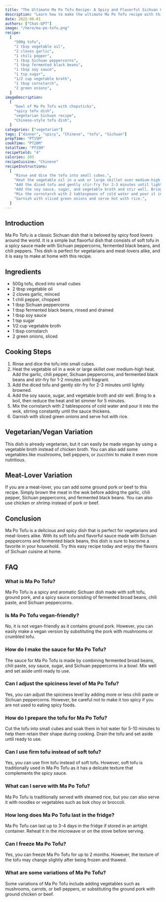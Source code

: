 ```yaml
---
title: "The Ultimate Ma Po Tofu Recipe: A Spicy and Flavorful Sichuan Classic"
description: "Learn how to make the ultimate Ma Po Tofu recipe with this easy and delicious Sichuan classic. With its spicy and flavorful sauce and soft tofu, this dish is perfect for vegetarians and meat-lovers alike."
date: 2022-06-01
authors: ["Chat-GPT"]
image: "/hero/ma-po-tofu.png"
recipe:
  [
    "500g tofu",
    "2 tbsp vegetable oil",
    "2 cloves garlic",
    "1 chili pepper",
    "1 tbsp Sichuan peppercorns",
    "1 tbsp fermented black beans",
    "1 tbsp soy sauce",
    "1 tsp sugar",
    "1/2 cup vegetable broth",
    "1 tbsp cornstarch",
    "2 green onions",
  ]
imageDescription:
  [
    "bowl of Ma Po Tofu with chopsticks",
    "spicy tofu dish",
    "vegetarian Sichuan recipe",
    "Chinese-style tofu dish",
  ]
categories: ["vegetarian"]
tags: ["dinner", "spicy", "Chinese", "tofu", "Sichuan"]
prepTime: "PT15M"
cookTime: "PT20M"
totalTime: "PT35M"
recipeYield: "4"
calories: 205
recipeCuisine: "Chinese"
recipeInstructions:
  [
    "Rinse and dice the tofu into small cubes.",
    "Heat the vegetable oil in a wok or large skillet over medium-high heat. Add the garlic, chili pepper, Sichuan peppercorns, and fermented black beans and stir-fry for 1-2 minutes until fragrant.",
    "Add the diced tofu and gently stir-fry for 2-3 minutes until lightly browned.",
    "Add the soy sauce, sugar, and vegetable broth and stir well. Bring to a boil, then reduce the heat and let simmer for 5 minutes.",
    "Mix the cornstarch with 2 tablespoons of cold water and pour it into the wok, stirring constantly until the sauce thickens.",
    "Garnish with sliced green onions and serve hot with rice.",
  ]
---
```


## Introduction

Ma Po Tofu is a classic Sichuan dish that is beloved by spicy food lovers around the world. It is a simple but flavorful dish that consists of soft tofu in a spicy sauce made with Sichuan peppercorns, fermented black beans, and chili peppers. This dish is perfect for vegetarians and meat-lovers alike, and it is easy to make at home with this recipe.

## Ingredients

- 500g tofu, diced into small cubes
- 2 tbsp vegetable oil
- 2 cloves garlic, minced
- 1 chili pepper, chopped
- 1 tbsp Sichuan peppercorns
- 1 tbsp fermented black beans, rinsed and drained
- 1 tbsp soy sauce
- 1 tsp sugar
- 1/2 cup vegetable broth
- 1 tbsp cornstarch
- 2 green onions, sliced

## Cooking Steps

1. Rinse and dice the tofu into small cubes.
2. Heat the vegetable oil in a wok or large skillet over medium-high heat. Add the garlic, chili pepper, Sichuan peppercorns, and fermented black beans and stir-fry for 1-2 minutes until fragrant.
3. Add the diced tofu and gently stir-fry for 2-3 minutes until lightly browned.
4. Add the soy sauce, sugar, and vegetable broth and stir well. Bring to a boil, then reduce the heat and let simmer for 5 minutes.
5. Mix the cornstarch with 2 tablespoons of cold water and pour it into the wok, stirring constantly until the sauce thickens.
6. Garnish with sliced green onions and serve hot with rice.

## Vegetarian/Vegan Variation

This dish is already vegetarian, but it can easily be made vegan by using a vegetable broth instead of chicken broth. You can also add some vegetables like mushrooms, bell peppers, or zucchini to make it even more nutritious.

## Meat-Lover Variation

If you are a meat-lover, you can add some ground pork or beef to this recipe. Simply brown the meat in the wok before adding the garlic, chili pepper, Sichuan peppercorns, and fermented black beans. You can also use chicken or shrimp instead of pork or beef.

## Conclusion

Ma Po Tofu is a delicious and spicy dish that is perfect for vegetarians and meat-lovers alike. With its soft tofu and flavorful sauce made with Sichuan peppercorns and fermented black beans, this dish is sure to become a favorite in your household. Try this easy recipe today and enjoy the flavors of Sichuan cuisine at home.

## FAQ

### What is Ma Po Tofu?

Ma Po Tofu is a spicy and aromatic Sichuan dish made with soft tofu, ground pork, and a spicy sauce consisting of fermented broad beans, chili paste, and Sichuan peppercorns.

### Is Ma Po Tofu vegan-friendly?

No, it is not vegan-friendly as it contains ground pork. However, you can easily make a vegan version by substituting the pork with mushrooms or crumbled tofu.

### How do I make the sauce for Ma Po Tofu?

The sauce for Ma Po Tofu is made by combining fermented broad beans, chili paste, soy sauce, sugar, and Sichuan peppercorns in a bowl. Mix well and set aside until ready to use.

### Can I adjust the spiciness level of Ma Po Tofu?

Yes, you can adjust the spiciness level by adding more or less chili paste or Sichuan peppercorns. However, be careful not to make it too spicy if you are not used to eating spicy foods.

### How do I prepare the tofu for Ma Po Tofu?

Cut the tofu into small cubes and soak them in hot water for 5-10 minutes to help them retain their shape during cooking. Drain the tofu and set aside until ready to use.

### Can I use firm tofu instead of soft tofu?

Yes, you can use firm tofu instead of soft tofu. However, soft tofu is traditionally used in Ma Po Tofu as it has a delicate texture that complements the spicy sauce.

### What can I serve with Ma Po Tofu?

Ma Po Tofu is traditionally served with steamed rice, but you can also serve it with noodles or vegetables such as bok choy or broccoli.

### How long does Ma Po Tofu last in the fridge?

Ma Po Tofu can last up to 3-4 days in the fridge if stored in an airtight container. Reheat it in the microwave or on the stove before serving.

### Can I freeze Ma Po Tofu?

Yes, you can freeze Ma Po Tofu for up to 2 months. However, the texture of the tofu may change slightly after being frozen and thawed.

### What are some variations of Ma Po Tofu?

Some variations of Ma Po Tofu include adding vegetables such as mushrooms, carrots, or bell peppers, or substituting the ground pork with ground chicken or beef.
